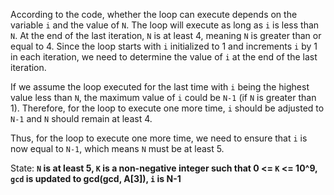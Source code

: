 According to the code, whether the loop can execute depends on the variable `i` and the value of `N`. The loop will execute as long as `i` is less than `N`. At the end of the last iteration, `N` is at least 4, meaning `N` is greater than or equal to 4. Since the loop starts with `i` initialized to 1 and increments `i` by 1 in each iteration, we need to determine the value of `i` at the end of the last iteration.

If we assume the loop executed for the last time with `i` being the highest value less than `N`, the maximum value of `i` could be `N-1` (if `N` is greater than 1). Therefore, for the loop to execute one more time, `i` should be adjusted to `N-1` and `N` should remain at least 4.

Thus, for the loop to execute one more time, we need to ensure that `i` is now equal to `N-1`, which means `N` must be at least 5.

State: **`N` is at least 5, `K` is a non-negative integer such that 0 <= `K` <= 10^9, `gcd` is updated to gcd(gcd, A[3]), `i` is N-1**